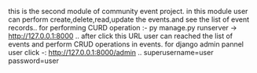 this is the second module of community event project.
in this module user can perform create,delete,read,update the events.and see the list of event records..
for performing CURD operation :- py manage.py runserver -> http://127.0.0.1:8000  .. after click this URL user can reached the list of events and perform CRUD operations in events.
for django admin pannel user click -: http://127.0.0.1:8000/admin ..
superusername=user
password=user
